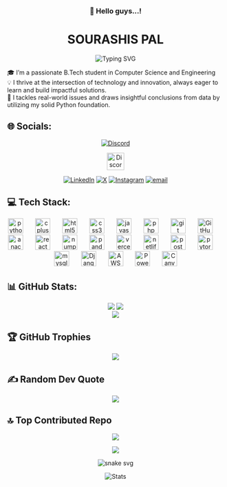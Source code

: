 <div align="center">
  
  ### 👋 Hello guys...! 
</div>
<h1 align="center"&>SOURASHIS PAL</h1>
<div align="center">
  <img src="https://readme-typing-svg.herokuapp.com?font=Fira+Code&pause=100&color=02faee&center=true&vCenter=true&width=435&lines=Data+Scientist;Coding+is+not+just+a+skill;It's+a+power+that;Brings+imagination+to+life;😉" alt="Typing SVG" />
</div>

🎓 I’m a passionate B.Tech student in Computer Science and Engineering<br>
💡 I thrive at the intersection of technology and innovation, always eager to learn and build impactful solutions.<br>
🧠 I tackles real-world issues and draws insightful conclusions from data by utilizing my solid Python foundation.<br>

## 🌐 Socials:
<div align="center">

[![Discord](https://img.shields.io/badge/Discord-%237289DA.svg?logo=discord&logoColor=white)](https://discord.gg/soura_05) 
<!-- Discord logo linking to your profile -->
<a href="https://discord.gg/soura_05">
  <img src="https://www.svgrepo.com/show/353655/discord-icon.svg" alt="Discord" height="40" width="40"/>
</a>

[![LinkedIn](https://img.shields.io/badge/LinkedIn-%230077B5.svg?logo=linkedin&logoColor=white)](https://www.linkedin.com/in/sourashis-pal-570b7432b) 
[![X](https://img.shields.io/badge/X-black.svg?logo=X&logoColor=white)](https://x.com/Soura_13)
[![Instagram](https://img.shields.io/badge/Instagram-%23E4405F.svg?logo=Instagram&logoColor=white)](https://instagram.com/_nobi.07_) 
[![email](https://img.shields.io/badge/Email-D14836?logo=gmail&logoColor=white)](mailto:palsourashis04@gmail.com)
</div>

## 💻 Tech Stack:
<div align="center">
 <img src="https://cdn.jsdelivr.net/gh/devicons/devicon/icons/python/python-original.svg" height="35" alt="python logo"  />
  <img width="20" />
  <img src="https://cdn.jsdelivr.net/gh/devicons/devicon/icons/cplusplus/cplusplus-original.svg" height="35" alt="cplusplus logo"  />
  <img width="20" />
  <img src="https://cdn.jsdelivr.net/gh/devicons/devicon/icons/html5/html5-original.svg" height="35" alt="html5 logo"  />
  <img width="20" />
  <img src="https://cdn.jsdelivr.net/gh/devicons/devicon/icons/css3/css3-original.svg" height="35" alt="css3 logo"  />
  <img width="20" />
  <img src="https://cdn.jsdelivr.net/gh/devicons/devicon/icons/javascript/javascript-original.svg" height="35" alt="javascript logo"  />
  <img width="20" />
  <img src="https://cdn.jsdelivr.net/gh/devicons/devicon/icons/php/php-original.svg" height="35" alt="php logo"  />
  <img width="20" />
  <img src="https://cdn.jsdelivr.net/gh/devicons/devicon/icons/git/git-original.svg" height="35" alt="git logo"  />
  <img width="20" />
  <img src="https://cdn.simpleicons.org/github/ffffff" height="35" alt="GitHub logo white" />
  <img width="20" />
  <img src="https://cdn.jsdelivr.net/gh/devicons/devicon/icons/anaconda/anaconda-original.svg" height="35" alt="anaconda logo"  />
  <img width="20" />
  <img src="https://cdn.jsdelivr.net/gh/devicons/devicon/icons/react/react-original.svg" height="35" alt="react logo"  />
  <img width="20" />
  <img src="https://cdn.jsdelivr.net/gh/devicons/devicon/icons/numpy/numpy-original.svg" height="35" alt="numpy logo"  />
  <img width="20" />
  <img src="https://cdn.jsdelivr.net/gh/devicons/devicon/icons/pandas/pandas-original.svg" height="35" alt="pandas logo"  />
  <img width="20" />
  <img src="https://cdn.jsdelivr.net/gh/devicons/devicon/icons/vercel/vercel-original.svg" height="35" alt="vercel logo"  />
  <img width="20" />
  <img src="https://cdn.jsdelivr.net/gh/devicons/devicon/icons/netlify/netlify-original.svg" height="35" alt="netlify logo"  />
  <img width="20" />
  <img src="https://cdn.jsdelivr.net/gh/devicons/devicon/icons/postman/postman-original.svg" height="35" alt="postman logo"  />
  <img width="20" />
  <img src="https://cdn.jsdelivr.net/gh/devicons/devicon/icons/pytorch/pytorch-original.svg" height="35" alt="pytorch logo"  /> 
  <img width="20" />
  <img src="https://cdn.jsdelivr.net/gh/devicons/devicon/icons/mysql/mysql-original.svg" height="35" alt="mysql logo"  />
  <img width="20">
  <img src="https://cdn.simpleicons.org/django/092E20" height="35" alt="Django logo" />
  <img width="20">
  <img src="https://cdn.jsdelivr.net/gh/devicons/devicon/icons/amazonwebservices/amazonwebservices-original-wordmark.svg" height="35" alt="AWS wordmark logo" />
  <img width="20">
  <img src="https://commons.wikimedia.org/wiki/Special:FilePath/New_Power_BI_Logo.svg" alt="Power BI logo" height="35" />
  <img width="20">
  <img src="https://static.cdnlogo.com/logos/c/41/canva.svg" alt="Canva icon" height="35" />
</div>

## 📊 GitHub Stats:
<div align="center">
  
  ![](https://github-readme-stats.vercel.app/api?username=Soura1345&theme=tokyonight&hide_border=false&include_all_commits=false&count_private=true) 
  ![](https://nirzak-streak-stats.vercel.app/?user=Soura1345&theme=tokyonight&hide_border=false)<br/>
  ![](https://github-readme-stats.vercel.app/api/top-langs/?username=Soura1345&theme=tokyonight&hide_border=false&include_all_commits=false&count_private=true&layout=compact)
</div>

## 🏆 GitHub Trophies
<div align = "center">
  
  ![](https://github-profile-trophy.vercel.app/?username=Soura1345&theme=monokai&no-frame=false&no-bg=true&margin-w=4)
</div>

## ✍️ Random Dev Quote
<div align = "center">
  
  ![](https://quotes-github-readme.vercel.app/api?type=horizontal&theme=merko)
</div>

## 🔝 Top Contributed Repo
<div align = "center">
  
  ![](https://github-contributor-stats.vercel.app/api?username=Soura1345&limit=5&theme=tokyonight&combine_all_yearly_contributions=true&hide_border=false)
</div>

<div align = "center">
  
  [![](https://visitcount.itsvg.in/api?id=Soura1345&icon=7&color=8)](https://visitcount.itsvg.in)
</div>

<!--## Activity graph
<div align="center">
  
![Activity Graph](https://github-readme-activity-graph.vercel.app/graph?username=Soura1345&bg_color=transparent&color=38bdae&line=70a5fd&point=bf91f3&area=true&hide_border=true)

</div>-->

<div align="center">
  
  ![snake svg](https://soura1345.github.io/Soura1345/github-contribution-grid-snake-dark.svg)
</div>
<div align="center">

![Stats](https://github-profile-summary-cards.vercel.app/api/cards/profile-details?username=soura1345&theme=github_dark)</div>
